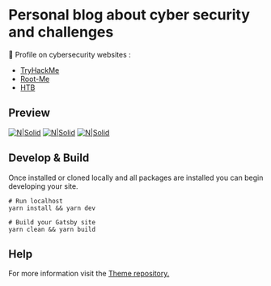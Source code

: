 # Personal blog about cyber security and challenges

👀 Profile on cybersecurity websites :

- [TryHackMe](https://tryhackme.com/p/lascc)
- [Root-Me](https://www.root-me.org/zeeph)
- [HTB](https://www.hackthebox.eu/profile/157489)

## Preview

[![N|Solid](https://i.imgur.com/jMXP8TZ.png)](https://i.imgur.com/jMXP8TZ.png)
[![N|Solid](https://i.imgur.com/wbDp2cK.png)](https://i.imgur.com/wbDp2cK.png)
[![N|Solid](https://i.imgur.com/CHuIdUA.png)](https://i.imgur.com/CHuIdUA.png)

## Develop & Build

Once installed or cloned locally and all packages are installed you can begin developing your site.

```console
# Run localhost
yarn install && yarn dev

# Build your Gatsby site
yarn clean && yarn build
```

## Help

For more information visit the [Theme repository.](https://github.com/narative/gatsby-theme-novela)
